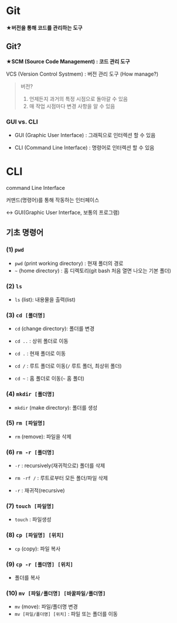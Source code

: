 # Git

**★버전을 통해 코드를 관리하는 도구**



## Git?

**★SCM (Source Code Management) : 코드 관리 도구**

VCS (Version Control Systmem) : 버전 관리 도구 (How manage?)



> 버전?
>
> 1. 언제든지 과거의 특정 시점으로 돌아갈 수 있음
> 2.  매 작업 시점마다 변경 사항을 알 수 있음



### GUI vs. CLI

* GUI (Graphic User Interface) : 그래픽으로 인터렉션 할 수 있음

* CLI (Command Line Interface) : 명령어로 인터렉션 할 수 있음



# CLI

command Line Interface

커맨드(명령어)를 통해 작동하는 인터페이스

<-> GUI(Graphic User Interface, 보통의 프로그램)



## 기초 명령어

### (1) `pwd`

* `pwd` (print working directory) : 현재 폴더의 경로
* `~` (home directory) : 홈 디렉토리(git bash 처음 열면 나오는 기본 폴더)



### (2) `ls`

* `ls` (list): 내용물을 출력(list)



### (3) `cd [폴더명]`

* `cd` (change directory): 폴더를 변경
* `cd ..` : 상위 폴더로 이동
* `cd .` : 현재 폴더로 이동
* `cd /` : 루트 폴더로 이동(`/` 루트 폴더, 최상위 폴더)

* `cd ~` : 홈 폴더로 이동(`~` 홈 폴더)



### (4) `mkdir [폴더명]`

* `mkdir` (make directory): 폴더를 생성



### (5) `rm [파일명]`

* `rm` (remove): 파일을 삭제



### (6) `rm -r [폴더명]`

* `-r` : recursively(재귀적으로) 폴더를 삭제

* `rm -rf /` : 루트로부터 모든 폴더/파일 삭제
* `-r` : 재귀적(recursive)



### (7) `touch [파일명]`

* `touch` : 파일생성



### (8) `cp [파일명] [위치]`

* `cp` (copy): 파일 복사



### (9) `cp -r [폴더명] [위치]`

* 폴더를 복사



### (10) `mv [파일/폴더명] [바꿀파일/폴더명]`

* `mv` (move): 파일/폴더명 변경
* `mv [파일/폴더명] [위치]` : 파일 또는 폴더를 이동
